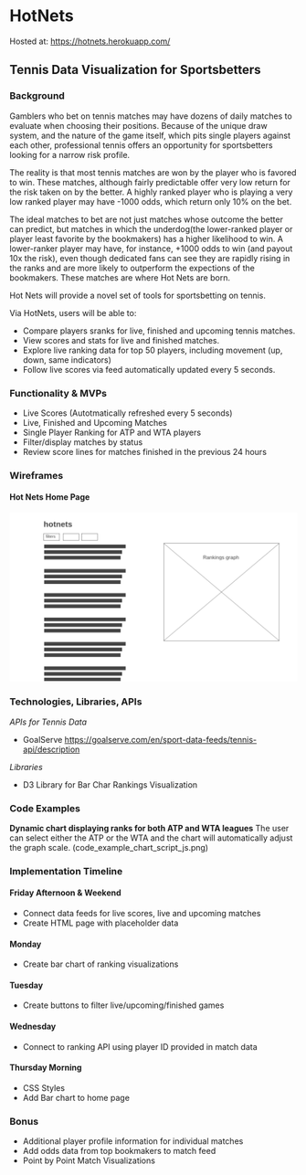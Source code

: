 # HotNets

Hosted at: https://hotnets.herokuapp.com/

## Tennis Data Visualization for Sportsbetters

### Background

Gamblers who bet on tennis matches may have dozens of daily matches to evaluate when choosing their positions. Because of the unique draw system, and the nature of the game itself, which pits single players against each other, professional tennis offers an opportunity for sportsbetters looking for a narrow risk profile.

The reality is that most tennis matches are won by the player who is favored to win. These matches, although fairly predictable offer very low return for the risk taken on by the better. A highly ranked player who is playing a very low ranked player may have -1000 odds, which return only 10% on the bet.

The ideal matches to bet are not just matches whose outcome the better can predict, but matches in which the underdog(the lower-ranked player or player least favorite by the bookmakers) has a higher likelihood to win. A lower-ranker player may have, for instance, +1000 odds to win (and payout 10x the risk), even though dedicated fans can see they are rapidly rising in the ranks and are more likely to outperform the expections of the bookmakers. These matches are where Hot Nets are born.

Hot Nets will provide a novel set of tools for sportsbetting on tennis.

Via HotNets, users will be able to:

- Compare players sranks for live, finished and upcoming tennis matches.
- View scores and stats for live and finished matches.
- Explore live ranking data for top 50 players, including movement (up, down, same indicators)
- Follow live scores via feed automatically updated every 5 seconds.

### Functionality & MVPs

- Live Scores (Autotmatically refreshed every 5 seconds)
- Live, Finished and Upcoming Matches
- Single Player Ranking for ATP and WTA players
- Filter/display matches by status
- Review score lines for matches finished in the previous 24 hours

### Wireframes

#### Hot Nets Home Page

![Hot Nets Single Page](/wireframes/Homepage.png)

### Technologies, Libraries, APIs

_APIs for Tennis Data_

- GoalServe https://goalserve.com/en/sport-data-feeds/tennis-api/description

_Libraries_

- D3 Library for Bar Char Rankings Visualization

### Code Examples

**Dynamic chart displaying ranks for both ATP and WTA leagues**
The user can select either the ATP or the WTA and the chart will automatically adjust the graph scale.
(code_example_chart_script_js.png)

### Implementation Timeline

#### Friday Afternoon & Weekend

- Connect data feeds for live scores, live and upcoming matches
- Create HTML page with placeholder data

#### Monday

- Create bar chart of ranking visualizations

#### Tuesday

- Create buttons to filter live/upcoming/finished games

#### Wednesday

- Connect to ranking API using player ID provided in match data

#### Thursday Morning

- CSS Styles
- Add Bar chart to home page

### Bonus

- Additional player profile information for individual matches
- Add odds data from top bookmakers to match feed
- Point by Point Match Visualizations


